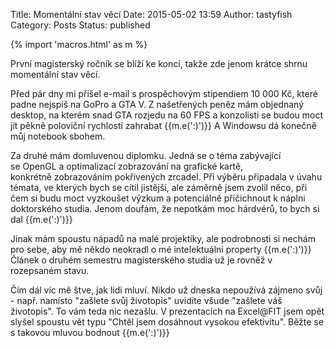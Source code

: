 Title: Momentální stav věcí
Date: 2015-05-02 13:59
Author: tastyfish
Category: Posts
Status: published

{% import 'macros.html' as m %}

První magisterský ročník se blíží ke konci, takže zde jenom
krátce shrnu momentální stav věcí.

Před pár dny mi přišel e-mail s prospěchovým stipendiem 10 000 Kč, které
padne nejspíš na GoPro a GTA V. Z našetřených peněz mám objednaný
desktop, na kterém snad GTA rozjedu na 60 FPS a konzolisti se budou moct
jít pěkně poloviční rychlostí zahrabat {{m.e(':)')}} A Windowsu dá konečně můj
notebook sbohem.

Za druhé mám domluvenou diplomku. Jedná se o téma zabývající se OpenGL a
optimalizací zobrazování na grafické kartě, konkrétně zobrazováním
pokřivených zrcadel. Při výběru připadala v úvahu témata, ve kterých
bych se cítil jistější, ale záměrně jsem zvolil něco, při čem si budu
moct vyzkoušet výzkum a potenciálně přičichnout k náplni doktorského
studia. Jenom doufám, že nepotkám moc hárdvérů, to bych si dal {{m.e(':)')}}

Jinak mám spoustu nápadů na malé projektíky, ale podrobnosti si nechám
pro sebe, aby mě někdo neokradl o mé intelektuální property {{m.e(':)')}} Článek o
druhém semestru magisterského studia už je rovněž v rozepsaném stavu.

Čím dál víc mě štve, jak lidi mluví. Nikdo už dneska nepoužívá zájmeno
svůj - např. namísto "zašlete svůj životopis" uvidíte všude "zašlete váš
životopis". To vám teda nic nezašlu. V prezentacích na Excel@FIT jsem
opět slyšel spoustu vět typu "Chtěl jsem dosáhnout vysokou efektivitu".
Běžte se s takovou mluvou bodnout {{m.e(':)')}}
